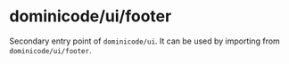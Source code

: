 # dominicode/ui/footer

Secondary entry point of `dominicode/ui`. It can be used by importing from `dominicode/ui/footer`.
